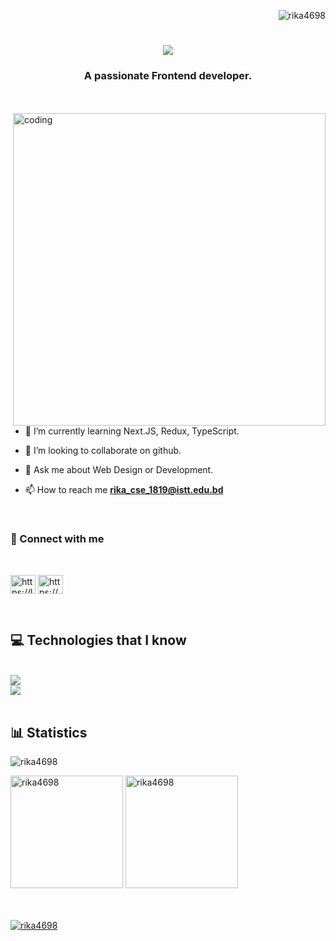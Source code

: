 <p align="right"> <img src="https://komarev.com/ghpvc/?username=rika4698&label=Profile%20views&color=0e75b6&style=flat" alt="rika4698" /> </p>


<h1 align="center">
    <img src="https://readme-typing-svg.demolab.com?font=Playfair+Display&weight=700&size=35&pause=1000&color=9A3BF0&background=FBF8F700&width=500&height=70&lines=Assalamualikum++%F0%9F%91%8B;I'm+Sharmin+Akter+Reka+%F0%9F%98%83" />
</h1>


<h3 align="center">A passionate Frontend developer.</h3>
<br/>
<br/>
<div>
<img align="right" alt="coding" width="500" hight="500" src="https://cdn.dribbble.com/users/17707/screenshots/2413754/rrr.gif">
</div>



- 🌱 I’m currently learning Next.JS, Redux, TypeScript.

- 👯 I’m looking to collaborate on github.

- 💬 Ask me about Web Design or Development.

- 📫 How to reach me **rika_cse_1819@istt.edu.bd**
<br/>

<h3 align="left" >📨 Connect with me</h3><br/>
<p align="left">
<a href="https://linkedin.com/in/https://linkedin.com/in/sharmin-rika-2b17a42b4" target="blank"><img align="center" src="https://raw.githubusercontent.com/rahuldkjain/github-profile-readme-generator/master/src/images/icons/Social/linked-in-alt.svg" alt="https://linkedin.com/in/sharmin-rika-2b17a42b4" height="30" width="40" /></a>
<a href="https://fb.com/https://www.facebook.com/sharmin.rika.46/" target="blank"><img align="center" src="https://raw.githubusercontent.com/rahuldkjain/github-profile-readme-generator/master/src/images/icons/Social/facebook.svg" alt="https://www.facebook.com/sharmin.rika.46/" height="30" width="40" /></a>
</p>
<br/>



<h2 align="left">💻 Technologies that I know</h2><br/>
 <img src="https://skillicons.dev/icons?i=c,cpp,python,html,css,tailwind,bootstrap,javascript,react&theme=light" /><br/>
    <img src="https://skillicons.dev/icons?i=nodejs,express,mongodb,firebase,vercel,vscode,figma,git,github&theme=light" /><br>

<br />

## 📊 Statistics
<div align="left">

<p><img  src="https://streak-stats.demolab.com/?user=rika4698" alt="rika4698" /></p>
</div>

<div align="left">
  <img  src="https://github-readme-stats.vercel.app/api?username=rika4698&show_icons=true&locale=en" height="180" alt="rika4698" />
  <img  src="https://github-readme-stats.vercel.app/api/top-langs?username=rika4698&show_icons=true&locale=en&layout=compact" height="180" alt="rika4698" />
</div>
<br />
<br />
<div align="left">
<p align="left"> <a href="https://github.com/ryo-ma/github-profile-trophy"><img src="https://github-profile-trophy.vercel.app/?username=rika4698&theme=onedark&no-frame=true&no-bg=true&margin-w=4" alt="rika4698" /></a> </p>
</div>




<!--
**Rika4698/Rika4698** is a ✨ _special_ ✨ repository because its `README.md` (this file) appears on your GitHub profile.
//## Hi there 👋
Here are some ideas to get you started:

- 🔭 I’m currently working on ...
- 🌱 I’m currently learning ...
- 👯 I’m looking to collaborate on ...
- 🤔 I’m looking for help with ...
- 💬 Ask me about ...
- 📫 How to reach me: ...
- 😄 Pronouns: ...
- ⚡ Fun fact: ...  <hr/>
<br />
<div align="center">
  <h2>🌟 My Contributions 🌟</h2>
  <br>
  <img alt="snake eating my contributions" src="https://raw.githubusercontent.com/salesp07/salesp07/output/github-contribution-grid-snake.svg" />
  
  <br/><br/><br/>
</div>
-->
